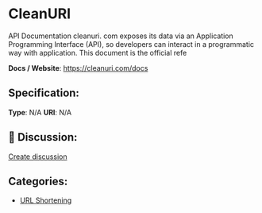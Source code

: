 # CleanURI


API Documentation cleanuri. com exposes its data via an Application Programming Interface (API), so developers can interact in a programmatic way with application.  This document is the official refe

**Docs / Website**: https://cleanuri.com/docs

## Specification:
**Type**:  N/A 
**URI**:  N/A 

## 💬 Discussion:
[Create discussion](link)

## Categories:
- [URL Shortening](https://github.com/apis-list/apis-list#url-shortening)





